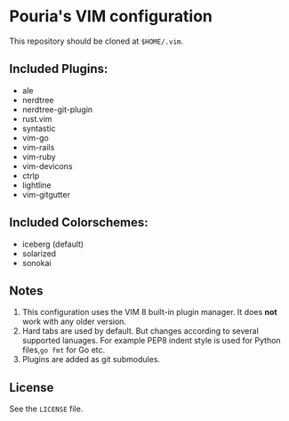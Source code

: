 # Pouria's VIM configuration

This repository should be cloned at `$HOME/.vim`.

## Included Plugins:

 * ale
 * nerdtree
 * nerdtree-git-plugin
 * rust.vim
 * syntastic
 * vim-go
 * vim-rails
 * vim-ruby
 * vim-devicons
 * ctrlp
 * lightline
 * vim-gitgutter

## Included Colorschemes:

* iceberg (default)
* solarized
* sonokai

## Notes

1. This configuration uses the VIM 8 built-in plugin manager. It does **not**
   work with any older version.
2. Hard tabs are used by default. But changes according to several supported lanuages.
   For example PEP8 indent style is used for Python files,`go fmt` for Go etc.
3. Plugins are added as git submodules.

## License

See the `LICENSE` file.
